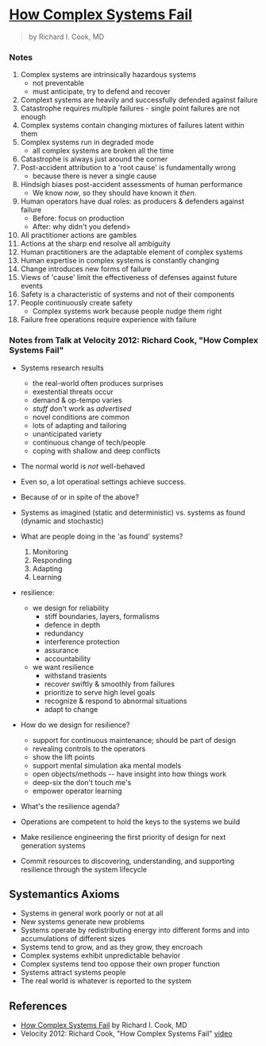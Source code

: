 
# [How Complex Systems Fail](https://how.complexsystems.fail/#1)

> by Richard I. Cook, MD 


### Notes
1. Complex systems are intrinsically hazardous systems
    - not preventable
    - must anticipate, try to defend and recover
2. Complext systems are heavily and successfully defended against failure
3. Catastrophe requires multiple failures - single point failures are not enough
4. Complex systems contain changing mixtures of failures latent within them
5. Complex systems run in degraded mode
    - all complex systems are broken all the time
6. Catastrophe is always just around the corner
7. Post-accident attribution to a 'root cause' is fundamentally wrong
    - because there is never a single cause
8. Hindsigh biases post-accident assessments of human performance
    - We know _now_, so they should have known it _then_.
9. Human operators have dual roles: as producers & defenders against failure
    - Before: focus on production
    - After: why didn't you defend>
10. All practitioner actions are gambles
11. Actions at the sharp end resolve all ambiguity
12. Human practitioners are the adaptable element of complex systems
13. Human expertise in complex systems is constantly changing
14. Change introduces new forms of failure
15. Views of 'cause' limit the effectiveness of defenses against future events
16. Safety is a characteristic of systems and not of their components
17. People continuously create safety
    - Complex systems work because people nudge them right
18. Failure free operations require experience with failure


### Notes from Talk at Velocity 2012: Richard Cook, "How Complex Systems Fail"
- Systems research results
    - the real-world often produces surprises
    - exestential threats occur
    - demand & op-tempo varies
    - _stuff_ don't work as _advertised_
    - novel conditions are common
    - lots of adapting and tailoring
    - unanticipated variety
    - continuous change of tech/people
    - coping with shallow and deep conflicts

- The normal world is _not_ well-behaved
- Even so, a lot operatioal settings achieve success.
- Because of or in spite of the above?
- Systems as imagined (static and deterministic) vs. systems as found (dynamic and stochastic)
- What are people doing in the 'as found' systems?
    1. Monitoring
    2. Responding
    3. Adapting
    4. Learning
- resilience:
    - we design for reliability
        * stiff boundaries, layers, formalisms
        * defence in depth
        * redundancy
        * interference protection
        * assurance
        * accountability
    - we want resilience
        * withstand trasients 
        * recover swiftly & smoothly from failures
        * prioritize to serve high level goals
        * recognize & respond to abnormal situations
        * adapt to change
- How do we design for resilience?
    - support for continuous maintenance; should be part of design
    - revealing controls to the operators
    - show the lift points
    - support mental simulation aka mental models
    - open objects/methods -- have insight into how things work
    - deep-six the don't touch me's
    - empower operator learning

- What's the resilience agenda?
 - Operations are competent to hold the keys to the systems we build
 - Make resilience engineering the first priority of design for next generation systems
 - Commit resources to discovering, understanding, and supporting resilience through the system lifecycle



## Systemantics Axioms
- Systems in general work poorly or not at all
- New systems generate new problems
- Systems operate by redistributing energy into different forms and into accumulations of different sizes
- Systems tend to grow, and as they grow, they encroach
- Complex systems exhibit unpredictable behavior
- Complex systems tend too oppose their own proper function
- Systems attract systems people
- The real world is whatever is reported to the system


## References
- [How Complex Systems Fail](https://how.complexsystems.fail/#1) by Richard I. Cook, MD
- Velocity 2012: Richard Cook, "How Complex Systems Fail" [video](https://www.youtube.com/watch?v=2S0k12uZR14)